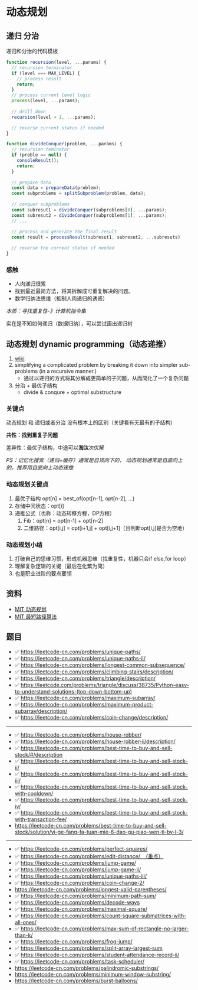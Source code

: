 # 动态规划

## 递归 分治

递归和分治的代码模板

```js
function recursion(level, ...params) {
  // recursion terminator
  if (level === MAX_LEVEL) {
    // process result
    return;
  }
  // process current level logic
  process(level, ...params);
  
  // drill down
  recursion(level + 1, ...params);

  // reverse current status if needed
}
```

```js
function divideConquer(problem, ...params) {
  // recursion teminator
  if (proble == null) {
    consoleResult();
    return;
  }
  
  // prepare data
  const data = prepareData(problem);
  const subproblems = splitSubproblem(problem, data);
  
  // conquer subproblems
  const subresut1 = divideConquer(subproblems[0], ...params);
  const subresut2 = divideConquer(subproblems[1], ...params);
  // ...
  
  // process and generate the final result
  const result = processResult(subresut1, subresut2, ...subresuts)

  // reverse the current status if needed
}
```

### 感触

* 人肉递归很累
* 找到最近最简方法，将其拆解成可重复解决的问题。
* 数学归纳法思维（抵制人肉递归的诱惑）

*本质：寻找重复性-》计算机指令集*

实在是不知如何递归（数据归纳），可以尝试画出递归树

## 动态规划 dynamic programming（动态递推）

1. [wiki](https://en.wikipedia.org/wiki/Dynamic_programming)
2. simplifying a complicated problem by breaking it down into simpler sub-problems (in a recursive manner.)
   * 通过以递归的方式将其分解成更简单的子问题，从而简化了一个复杂问题
3. 分治 + 最优子结构
   * divide & conqure + optimal substructure

### 关键点

动态规划 和 递归或者分治 没有根本上的区别（关键看有无最有的子结构）

**共性：找到重复子问题**

差异性：最优子结构，中途可以**淘汰**次优解


*PS：记忆化搜索（递归+缓存）通常是自顶向下的，
动态规划通常是自底向上的。推荐用自底向上动态递推*

### 动态规划关键点

1. 最优子结构 opt[n] = best_of(opt[n-1], opt[n-2], ...)
2. 存储中间状态：opt[i]
3. 递推公式（也称：动态转移方程，DP方程）
   1. Fib：opt[n] = opt[n-1] + opt[n-2]
   2. 二维路径：opt[i,j] = opt[i+1,j] + opt[i,j+1]（且判断opt[i,j]是否为空地）


### 动态规划小结

1. 打破自己的思维习惯，形成机器思维（找重复性，机器只会if else,for loop）
2. 理解复杂逻辑的关键（最后在化繁为简）
3. 也是职业进阶的要点要领

## 资料

* [MIT 动态规划](https://www.bilibili.com/video/BV1EK4y1E7ik?p=15)
* [MIT 最短路径算法](https://www.bilibili.com/video/BV194411h7NB?p=17)

## 题目

* ✅ https://leetcode-cn.com/problems/unique-paths/
* ✅ https://leetcode-cn.com/problems/unique-paths-ii/
* ✅ https://leetcode-cn.com/problems/longest-common-subsequence/
* ✅ https://leetcode-cn.com/problems/climbing-stairs/description/
* ✅ https://leetcode-cn.com/problems/triangle/description/
* ✅ https://leetcode.com/problems/triangle/discuss/38735/Python-easy-to-understand-solutions-(top-down-bottom-up)
* ✅ https://leetcode-cn.com/problems/maximum-subarray/
* ✅ https://leetcode-cn.com/problems/maximum-product-subarray/description/
* ✅ https://leetcode-cn.com/problems/coin-change/description/

---

* ✅ https://leetcode-cn.com/problems/house-robber/
* ✅ https://leetcode-cn.com/problems/house-robber-ii/description/
* ✅ https://leetcode-cn.com/problems/best-time-to-buy-and-sell-stock/#/description
* ✅ https://leetcode-cn.com/problems/best-time-to-buy-and-sell-stock-ii/
* ✅ https://leetcode-cn.com/problems/best-time-to-buy-and-sell-stock-iii/
* ✅ https://leetcode-cn.com/problems/best-time-to-buy-and-sell-stock-with-cooldown/
* ✅ https://leetcode-cn.com/problems/best-time-to-buy-and-sell-stock-iv/
* ✅ https://leetcode-cn.com/problems/best-time-to-buy-and-sell-stock-with-transaction-fee/
* https://leetcode-cn.com/problems/best-time-to-buy-and-sell-stock/solution/yi-ge-fang-fa-tuan-mie-6-dao-gu-piao-wen-ti-by-l-3/

---

* ✅ https://leetcode-cn.com/problems/perfect-squares/
* ✅ https://leetcode-cn.com/problems/edit-distance/ （重点）
* ✅ https://leetcode-cn.com/problems/jump-game/
* ✅ https://leetcode-cn.com/problems/jump-game-ii/
* ✅ https://leetcode-cn.com/problems/unique-paths-iii/
* ✅ https://leetcode-cn.com/problems/coin-change-2/
* https://leetcode-cn.com/problems/longest-valid-parentheses/
* ✅ https://leetcode-cn.com/problems/minimum-path-sum/
* ✅ https://leetcode-cn.com/problems/decode-ways
* ✅ https://leetcode-cn.com/problems/maximal-square/
* ✅ https://leetcode-cn.com/problems/count-square-submatrices-with-all-ones/
* ✅ https://leetcode-cn.com/problems/max-sum-of-rectangle-no-larger-than-k/
* ✅ https://leetcode-cn.com/problems/frog-jump/
* ✅ https://leetcode-cn.com/problems/split-array-largest-sum
* ✅ https://leetcode-cn.com/problems/student-attendance-record-ii/
* ✅ https://leetcode-cn.com/problems/task-scheduler/
* https://leetcode-cn.com/problems/palindromic-substrings/
* https://leetcode-cn.com/problems/minimum-window-substring/
* https://leetcode-cn.com/problems/burst-balloons/

